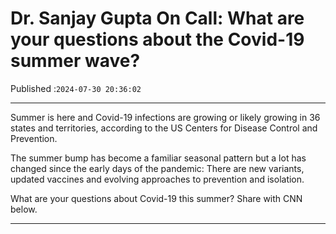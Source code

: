 # Dr. Sanjay Gupta On Call: What are your questions about the Covid-19 summer wave?

Published :`2024-07-30 20:36:02`

---

Summer is here and Covid-19 infections are growing or likely growing in 36 states and territories, according to the US Centers for Disease Control and Prevention.

The summer bump has become a familiar seasonal pattern but a lot has changed since the early days of the pandemic: There are new variants, updated vaccines and evolving approaches to prevention and isolation.

What are your questions about Covid-19 this summer? Share with CNN below.

---

